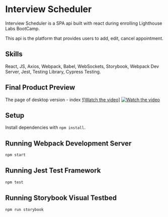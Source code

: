 # Interview Scheduler

Interview Scheduler is a SPA api built with react during enrolling Lighthouse Labs BootCamp.

This api is the platform that provides users to add, edit, cancel appointment.

## Skills

React, JS, Axios, Webpack, Babel, WebSockets, Storybook, Webpack Dev Server, Jest, Testing Library, Cypress Testing.

## Final Product Preview

The page of desktop version - index
[![Watch the video]](https://youtu.be/0BSDu80k4f0)
[![Watch the video](https://raw.github.com/GabLeRoux/WebMole/master/ressources/WebMole_Youtube_Video.png)](https://youtu.be/0BSDu80k4f0)


## Setup

Install dependencies with `npm install`.

## Running Webpack Development Server

```sh
npm start
```

## Running Jest Test Framework

```sh
npm test
```

## Running Storybook Visual Testbed

```sh
npm run storybook
```
